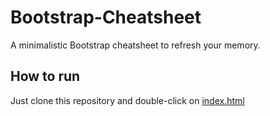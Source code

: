 # Bootstrap-Cheatsheet
A minimalistic Bootstrap cheatsheet to refresh your memory.

## How to run
Just clone this repository and double-click on <a href="index.html">index.html</a>
